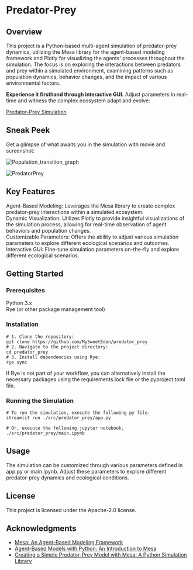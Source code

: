 # Predator-Prey
## Overview
This project is a Python-based multi-agent simulation of predator-prey dynamics, utilizing the Mesa library for the agent-based modeling framework and Plotly for visualizing the agents' processes throughout the simulation. The focus is on exploring the interactions between predators and prey within a simulated environment, examining patterns such as population dynamics, behavior changes, and the impact of various environmental factors.  

**Experience it firsthand through interactive GUI.** Adjust parameters in real-time and witness the complex ecosystem adapt and evolve:

[Predator-Prey Simulation](https://predatorprey-g8tdmsixgl25qijfzn5urm.streamlit.app/)

## Sneak Peek
Get a glimpse of what awaits you in the simulation with movie and screenshot:

![Population_transition_graph](https://github.com/MySweetEden/predator_prey/assets/58873594/d74d7e44-8a68-4154-8da5-9ba049ea536e)

![PredatorPrey](https://github.com/MySweetEden/predator_prey/assets/58873594/a03afe72-5d33-41ba-9244-dfc615d2a01e)

## Key Features
Agent-Based Modeling: Leverages the Mesa library to create complex predator-prey interactions within a simulated ecosystem.  
Dynamic Visualization: Utilizes Plotly to provide insightful visualizations of the simulation process, allowing for real-time observation of agent behaviors and population changes.  
Customizable Parameters: Offers the ability to adjust various simulation parameters to explore different ecological scenarios and outcomes.
Interactive GUI: Fine-tune simulation parameters on-the-fly and explore different ecological scenarios.

## Getting Started
### Prerequisites
Python 3.x  
Rye (or other package management tool)

### Installation
```
# 1. Clone the repository:
git clone https://github.com/MySweetEden/predator_prey
# 2. Navigate to the project directory:
cd predator_prey
# 3. Install dependencies using Rye:
rye sync
```
If Rye is not part of your workflow, you can alternatively install the necessary packages using the requirements.lock file or the pyproject.toml file.

### Running the Simulation
```
# To run the simulation, execute the following py file.
streamlit run ./src/predator_prey/app.py

# Or, execute the following jupyter notebook.
./src/predator_prey/main.ipynb
```

## Usage
The simulation can be customized through various parameters defined in app.py or main.ipynb. Adjust these parameters to explore different predator-prey dynamics and ecological conditions.

## License
This project is licensed under the Apache-2.0 license.

## Acknowledgments
- [Mesa: An Agent-Based Modeling Framework](https://pdfs.semanticscholar.org/28a1/6e1b01b5897bde0e6fc676eacbc73d179ad6.pdf)
- [Agent-Based Models with Python: An Introduction to Mesa](https://www.complexityexplorer.org/courses/172-agent-based-models-with-python-an-introduction-to-mesa)
- [Creating a Simple Predator-Prey Model with Mesa: A Python Simulation Library](https://medium.com/@ulriktpedersen/creating-a-simple-predator-prey-model-with-mesa-a-python-simulation-library-4835f29791ae)
